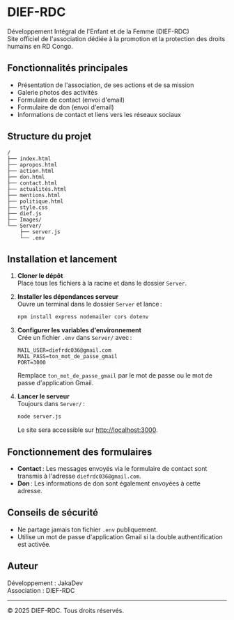 # DIEF-RDC

Développement Intégral de l'Enfant et de la Femme (DIEF-RDC)  
Site officiel de l'association dédiée à la promotion et la protection des droits humains en RD Congo.

## Fonctionnalités principales

- Présentation de l'association, de ses actions et de sa mission
- Galerie photos des activités
- Formulaire de contact (envoi d'email)
- Formulaire de don (envoi d'email)
- Informations de contact et liens vers les réseaux sociaux

## Structure du projet

```
/
├── index.html
├── apropos.html
├── action.html
├── don.html
├── contact.html
├── actualités.html
├── mentions.html
├── politique.html
├── style.css
├── dief.js
├── Images/
└── Server/
    ├── server.js
    └── .env
```

## Installation et lancement

1. **Cloner le dépôt**  
   Place tous les fichiers à la racine et dans le dossier `Server`.

2. **Installer les dépendances serveur**  
   Ouvre un terminal dans le dossier `Server` et lance :
   ```bash
   npm install express nodemailer cors dotenv
   ```

3. **Configurer les variables d'environnement**  
   Crée un fichier `.env` dans `Server/` avec :
   ```
   MAIL_USER=diefrdc036@gmail.com
   MAIL_PASS=ton_mot_de_passe_gmail
   PORT=3000
   ```
   Remplace `ton_mot_de_passe_gmail` par le mot de passe ou le mot de passe d'application Gmail.

4. **Lancer le serveur**  
   Toujours dans `Server/` :
   ```bash
   node server.js
   ```
   Le site sera accessible sur [http://localhost:3000](http://localhost:3000).

## Fonctionnement des formulaires

- **Contact** : Les messages envoyés via le formulaire de contact sont transmis à l'adresse `diefrdc036@gmail.com`.
- **Don** : Les informations de don sont également envoyées à cette adresse.

## Conseils de sécurité

- Ne partage jamais ton fichier `.env` publiquement.
- Utilise un mot de passe d'application Gmail si la double authentification est activée.

## Auteur

Développement : JakaDev  
Association : DIEF-RDC

---

&copy; 2025 DIEF-RDC. Tous droits réservés.